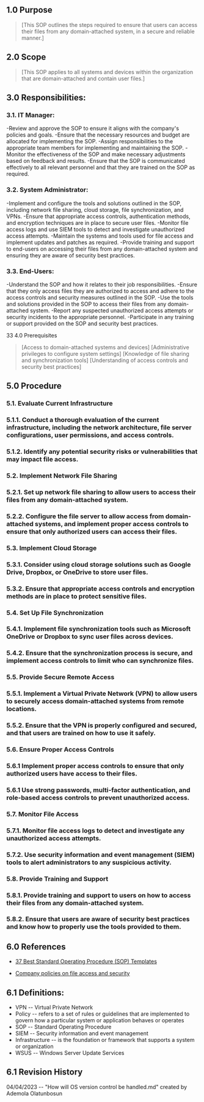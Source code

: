 ## 1.0 Purpose

> [This SOP outlines the steps required to ensure that users can access their files from any domain-attached system, in a secure and reliable manner.]

## 2.0 Scope

> [This SOP applies to all systems and devices within the organization that are domain-attached and contain user files.]

## 3.0 Responsibilities:

### 3.1. IT Manager:

-Review and approve the SOP to ensure it aligns with the company's policies and goals.
-Ensure that the necessary resources and budget are allocated for implementing the SOP.
-Assign responsibilities to the appropriate team members for implementing and maintaining the SOP.
-Monitor the effectiveness of the SOP and make necessary adjustments based on feedback and results.
-Ensure that the SOP is communicated effectively to all relevant personnel and that they are trained on the SOP as required.

### 3.2. System Administrator:

-Implement and configure the tools and solutions outlined in the SOP, including network file sharing, cloud storage, file synchronization, and VPNs.
-Ensure that appropriate access controls, authentication methods, and encryption techniques are in place to secure user files.
-Monitor file access logs and use SIEM tools to detect and investigate unauthorized access attempts.
-Maintain the systems and tools used for file access and implement updates and patches as required.
-Provide training and support to end-users on accessing their files from any domain-attached system and ensuring they are aware of security best practices.

### 3.3. End-Users:

-Understand the SOP and how it relates to their job responsibilities.
-Ensure that they only access files they are authorized to access and adhere to the access controls and security measures outlined in the SOP.
-Use the tools and solutions provided in the SOP to access their files from any domain-attached system.
-Report any suspected unauthorized access attempts or security incidents to the appropriate personnel.
-Participate in any training or support provided on the SOP and security best practices.

33 4.0 Prerequisites

> [Access to domain-attached systems and devices]
> [Administrative privileges to configure system settings]
> [Knowledge of file sharing and synchronization tools]
> [Understanding of access controls and security best practices]

## 5.0 Procedure

### 5.1. Evaluate Current Infrastructure

### 5.1.1. Conduct a thorough evaluation of the current infrastructure, including the network architecture, file server configurations, user permissions, and access controls.

### 5.1.2. Identify any potential security risks or vulnerabilities that may impact file access.

### 5.2. Implement Network File Sharing

### 5.2.1. Set up network file sharing to allow users to access their files from any domain-attached system.

### 5.2.2. Configure the file server to allow access from domain-attached systems, and implement proper access controls to ensure that only authorized users can access their files.

### 5.3. Implement Cloud Storage

### 5.3.1. Consider using cloud storage solutions such as Google Drive, Dropbox, or OneDrive to store user files.

### 5.3.2. Ensure that appropriate access controls and encryption methods are in place to protect sensitive files.

### 5.4. Set Up File Synchronization

### 5.4.1. Implement file synchronization tools such as Microsoft OneDrive or Dropbox to sync user files across devices.

### 5.4.2. Ensure that the synchronization process is secure, and implement access controls to limit who can synchronize files.

### 5.5. Provide Secure Remote Access

### 5.5.1. Implement a Virtual Private Network (VPN) to allow users to securely access domain-attached systems from remote locations.

### 5.5.2. Ensure that the VPN is properly configured and secured, and that users are trained on how to use it safely.

### 5.6. Ensure Proper Access Controls

### 5.6.1 Implement proper access controls to ensure that only authorized users have access to their files.

### 5.6.1 Use strong passwords, multi-factor authentication, and role-based access controls to prevent unauthorized access.

### 5.7. Monitor File Access

### 5.7.1. Monitor file access logs to detect and investigate any unauthorized access attempts.

### 5.7.2. Use security information and event management (SIEM) tools to alert administrators to any suspicious activity.

### 5.8. Provide Training and Support

### 5.8.1. Provide training and support to users on how to access their files from any domain-attached system.
### 5.8.2. Ensure that users are aware of security best practices and know how to properly use the tools provided to them.

## 6.0 References

- [37 Best Standard Operating Procedure (SOP) Templates](https://templatelab.com/sop-templates/)

- [Company policies on file access and security](https://templatelab.com/sop-templates/)

## 6.1 Definitions:

- VPN -- Virtual Private Network
- Policy -- refers to a set of rules or guidelines that are implemented to govern how a particular system or application behaves or operates
- SOP -- Standard Operating Procedure
- SIEM -- Security information and event management
- Infrastructure -- is the foundation or framework that supports a system or organization
- WSUS -- Windows Server Update Services

## 6.1 Revision History

04/04/2023 -- "How will OS version control be handled.md" created by Ademola Olatunbosun
